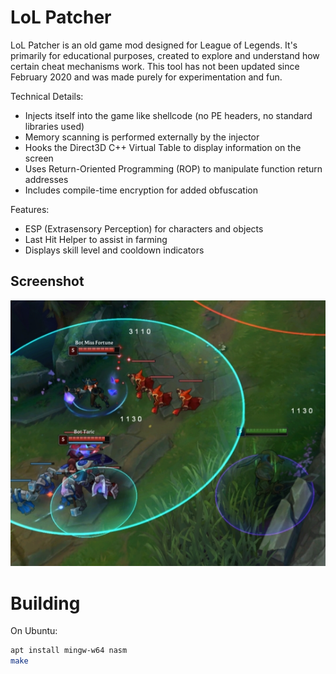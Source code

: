 # LoL Patcher

LoL Patcher is an old game mod designed for League of Legends. It's primarily
for educational purposes, created to explore and understand how certain cheat
mechanisms work. This tool has not been updated since February 2020 and was made
purely for experimentation and fun.

Technical Details:

- Injects itself into the game like shellcode (no PE headers, no standard libraries used)
- Memory scanning is performed externally by the injector
- Hooks the Direct3D C++ Virtual Table to display information on the screen
- Uses Return-Oriented Programming (ROP) to manipulate function return addresses
- Includes compile-time encryption for added obfuscation

Features:

- ESP (Extrasensory Perception) for characters and objects
- Last Hit Helper to assist in farming
- Displays skill level and cooldown indicators


## Screenshot

![Screenshot](screenshot.jpg)


# Building

On Ubuntu:

```sh
apt install mingw-w64 nasm
make
```